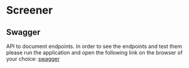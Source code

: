 # Screener

## Swagger

API to document endpoints. In order to see the endpoints and test them please run the application and open the following
link on the browser of your choice: [swagger](http://localhost:8080/swagger-ui/#/)